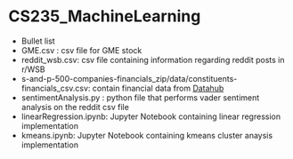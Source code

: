 # CS235_MachineLearning
* Bullet list
* GME.csv : csv file for GME stock
* reddit_wsb.csv: csv file containing information regarding reddit posts in r/WSB
* s-and-p-500-companies-financials_zip/data/constituents-financials_csv.csv: contain financial data from [Datahub](https://datahub.io/core/s-and-p-500-companies-financials#data)
* sentimentAnalysis.py : python file that performs vader sentiment analysis on the reddit csv file
* linearRegression.ipynb: Jupyter Notebook containing linear regression implementation
* kmeans.ipynb: Jupyter Notebook containing kmeans cluster anaysis implementation